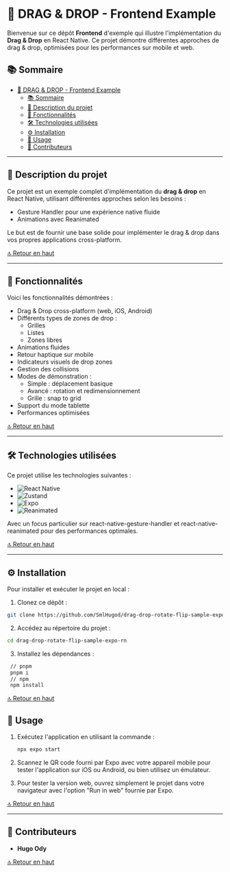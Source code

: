 # <a id="top"> 🎯 DRAG & DROP - Frontend Example

Bienvenue sur ce dépôt **Frontend** d'exemple qui illustre l'implémentation du **Drag & Drop** en React Native. Ce projet démontre différentes approches de drag & drop, optimisées pour les performances sur mobile et web.

## 📚 Sommaire
- [ 🎯 DRAG \& DROP - Frontend Example](#--drag--drop---frontend-example)
  - [📚 Sommaire](#-sommaire)
  - [ 📝 Description du projet](#--description-du-projet)
  - [ 🚀 Fonctionnalités](#--fonctionnalités)
  - [ 🛠️ Technologies utilisées](#-️-technologies-utilisées)
  - [ ⚙️ Installation](#-️-installation)
  - [ 📱 Usage](#--usage)
  - [ 👥 Contributeurs](#--contributeurs)

---

## <a id="description"> 📝 Description du projet

Ce projet est un exemple complet d'implémentation du **drag & drop** en React Native, utilisant différentes approches selon les besoins :
- Gesture Handler pour une expérience native fluide
- Animations avec Reanimated

Le but est de fournir une base solide pour implémenter le drag & drop dans vos propres applications cross-platform.

[🔝 Retour en haut](#top)

---

## <a id="fonctionnalites"> 🚀 Fonctionnalités

Voici les fonctionnalités démontrées :

- Drag & Drop cross-platform (web, iOS, Android)
- Différents types de zones de drop :
  - Grilles
  - Listes
  - Zones libres
- Animations fluides
- Retour haptique sur mobile
- Indicateurs visuels de drop zones
- Gestion des collisions
- Modes de démonstration :
  - Simple : déplacement basique
  - Avancé : rotation et redimensionnement
  - Grille : snap to grid
- Support du mode tablette
- Performances optimisées

[🔝 Retour en haut](#top)

---

## <a id="technologies"> 🛠️ Technologies utilisées

Ce projet utilise les technologies suivantes :

- ![React Native](https://img.shields.io/badge/React_Native-20232A?style=for-the-badge&logo=react&logoColor=61DAFB)  
- ![Zustand](https://img.shields.io/badge/Zustand-000000?style=for-the-badge&logo=react&logoColor=white)  
- ![Expo](https://img.shields.io/badge/Expo-1C1E24?style=for-the-badge&logo=expo&logoColor=white)  
- ![Reanimated](https://img.shields.io/badge/Reanimated-FF4154?style=for-the-badge&logo=react&logoColor=white)

Avec un focus particulier sur react-native-gesture-handler et react-native-reanimated pour des performances optimales.

[🔝 Retour en haut](#top)

---

## <a id="installation"> ⚙️ Installation

Pour installer et exécuter le projet en local :

1. Clonez ce dépôt :
```bash
git clone https://github.com/SmlHugod/drag-drop-rotate-flip-sample-expo-rn.git
```

2. Accédez au répertoire du projet :
```bash
cd drag-drop-rotate-flip-sample-expo-rn
```

3. Installez les dépendances :
  ```bash
   // pnpm
   pnpm i
   // npm
   npm install
   ```

[🔝 Retour en haut](#top)

## <a id="usage"> 📱 Usage

1. Exécutez l'application en utilisant la commande :
   ```bash
   npx expo start
   ```

2. Scannez le QR code fourni par Expo avec votre appareil mobile pour tester l'application sur iOS ou Android, ou bien utilisez un émulateur.
3. Pour tester la version web, ouvrez simplement le projet dans votre navigateur avec l'option "Run in web" fournie par Expo.

[🔝 Retour en haut](#top)

---

## <a id="contributeurs"> 👥 Contributeurs

- **Hugo Ody**

[🔝 Retour en haut](#top)
